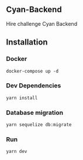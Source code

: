 ## Cyan-Backend
Hire challenge Cyan Backend


## Installation
### Docker
```
docker-compose up -d
```

### Dev Dependencies
```
yarn install
```

### Database migration
```
yarn sequelize db:migrate
```


### Run
```
yarn dev
```